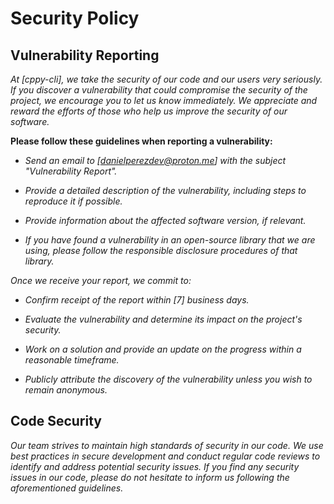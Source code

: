 <!-- Autor: Daniel Benjamin Perez Morales -->
<!-- GitHub: https://github.com/D4nitrix13 -->
<!-- Gitlab: https://gitlab.com/D4nitrix13 -->
<!-- Correo electrónico: danielperezdev@proton.me  -->
# **Security Policy**

## **Vulnerability Reporting**

*At [cppy-cli], we take the security of our code and our users very seriously. If you discover a vulnerability that could compromise the security of the project, we encourage you to let us know immediately. We appreciate and reward the efforts of those who help us improve the security of our software.*

**Please follow these guidelines when reporting a vulnerability:**

- *Send an email to [danielperezdev@proton.me] with the subject "Vulnerability Report".*

- *Provide a detailed description of the vulnerability, including steps to reproduce it if possible.*

- *Provide information about the affected software version, if relevant.*

- *If you have found a vulnerability in an open-source library that we are using, please follow the responsible disclosure procedures of that library.*

*Once we receive your report, we commit to:*

- *Confirm receipt of the report within [7] business days.*

- *Evaluate the vulnerability and determine its impact on the project's security.*

- *Work on a solution and provide an update on the progress within a reasonable timeframe.*

- *Publicly attribute the discovery of the vulnerability unless you wish to remain anonymous.*

## **Code Security**

*Our team strives to maintain high standards of security in our code. We use best practices in secure development and conduct regular code reviews to identify and address potential security issues. If you find any security issues in our code, please do not hesitate to inform us following the aforementioned guidelines.*
